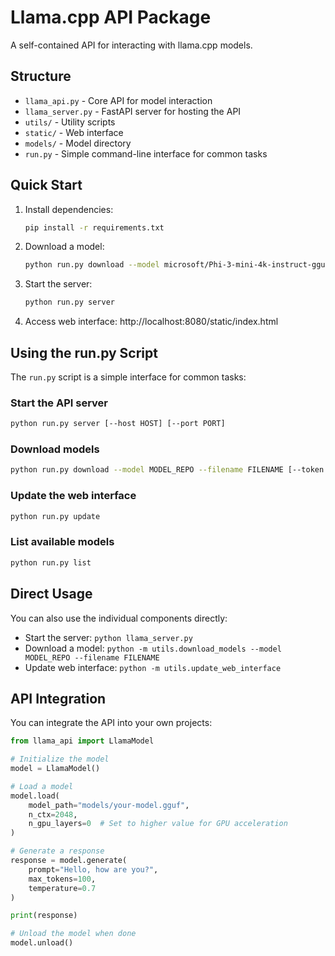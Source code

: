 # Llama.cpp API Package

A self-contained API for interacting with llama.cpp models.

## Structure
- `llama_api.py` - Core API for model interaction
- `llama_server.py` - FastAPI server for hosting the API
- `utils/` - Utility scripts
- `static/` - Web interface
- `models/` - Model directory
- `run.py` - Simple command-line interface for common tasks

## Quick Start
1. Install dependencies: 
   ```bash
   pip install -r requirements.txt
   ```

2. Download a model:
   ```bash
   python run.py download --model microsoft/Phi-3-mini-4k-instruct-gguf --filename Phi-3-mini-4k-instruct-q4.gguf
   ```

3. Start the server:
   ```bash
   python run.py server
   ```

4. Access web interface: http://localhost:8080/static/index.html

## Using the run.py Script

The `run.py` script is a simple interface for common tasks:

### Start the API server
```bash
python run.py server [--host HOST] [--port PORT]
```

### Download models
```bash
python run.py download --model MODEL_REPO --filename FILENAME [--token HUGGINGFACE_TOKEN]
```

### Update the web interface
```bash
python run.py update
```

### List available models
```bash
python run.py list
```

## Direct Usage

You can also use the individual components directly:

- Start the server: `python llama_server.py`
- Download a model: `python -m utils.download_models --model MODEL_REPO --filename FILENAME`
- Update web interface: `python -m utils.update_web_interface`

## API Integration

You can integrate the API into your own projects:

```python
from llama_api import LlamaModel

# Initialize the model
model = LlamaModel()

# Load a model
model.load(
    model_path="models/your-model.gguf",
    n_ctx=2048,
    n_gpu_layers=0  # Set to higher value for GPU acceleration
)

# Generate a response
response = model.generate(
    prompt="Hello, how are you?",
    max_tokens=100,
    temperature=0.7
)

print(response)

# Unload the model when done
model.unload()
```
